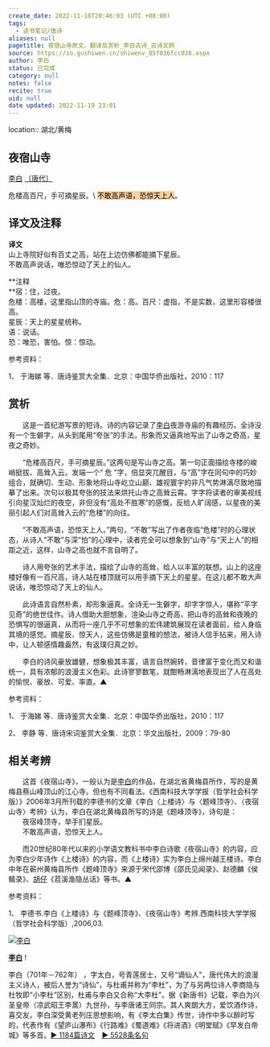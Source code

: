 ```yaml
---
create_date: 2022-11-18T20:46:03 (UTC +08:00)
tags:
  - 读书笔记/唐诗
aliases: null
pagetitle: 夜宿山寺原文、翻译及赏析_李白古诗_古诗文网
source: https://so.gushiwen.cn/shiwenv_85f036fcc038.aspx
author: 李白
status: 已完成
category: null
notes: false
recite: true
uid: null
date updated: 2022-11-19 23:01
---
```


location:: 湖北/黄梅

## 夜宿山寺

[李白](https://so.gushiwen.cn/authorv_b90660e3e492.aspx) [〔唐代〕](https://so.gushiwen.cn/shiwens/default.aspx?cstr=%e5%94%90%e4%bb%a3)

危楼高百尺，手可摘星辰。\ <mark style="background: #FFB86CA6;">不敢高声语，恐惊天上人</mark>。

## 译文及注释

**译文**\
山上寺院好似有百丈之高，站在上边仿佛都能摘下星辰。\
不敢高声说话，唯恐惊动了天上的仙人。

**注释\
**宿：住，过夜。\
危楼：高楼，这里指山顶的寺庙。危：高。百尺：虚指，不是实数，这里形容楼很高。\
星辰：天上的星星统称。\
语：说话。\
恐：唯恐，害怕。惊：惊动。

参考资料：

1、 于海娣 等．唐诗鉴赏大全集．北京：中国华侨出版社，2010：117

## 赏析

　　这是一首纪游写景的短诗。诗的内容记录了[李白](https://so.gushiwen.cn/authorv_b90660e3e492.aspx)夜游寺庙的有趣经历。全诗没有一个生僻字，从头到尾用“夸张”的手法，形象而又逼真地写出了山寺之奇高，星夜之奇妙。

　　“危楼高百尺，手可摘星辰。”这两句是写山寺之高。第一句正面描绘寺楼的峻峭挺拔、高耸入云。发端一个“ 危 ”字，倍显突兀醒目，与“高”字在同句中的巧妙组合，就确切、生动、形象地将山寺屹立山巅、雄视寰宇的非凡气势淋漓尽致地描摹了出来。次句以极其夸张的技法来烘托山寺之高耸云霄。字字将读者的审美视线引向星汉灿烂的夜空，非但没有“高处不胜寒”的感慨，反给人旷阔感，以星夜的美丽引起人们对高耸入云的“危楼”的向往。

　　“不敢高声语，恐惊天上人。”两句，“不敢”写出了作者夜临“危楼”时的心理状态，从诗人“不敢”与深“怕”的心理中，读者完全可以想象到“山寺”与“天上人”的相距之近，这样，山寺之高也就不言自明了。

　　诗人用夸张的艺术手法，描绘了山寺的高耸，给人以丰富的联想。山上的这座楼好像有一百尺高，诗人站在楼顶就可以用手摘下天上的星星。在这儿都不敢大声说话，唯恐惊动了天上的仙人。

　　此诗语言自然朴素，却形象逼真。全诗无一生僻字，却字字惊人，堪称“平字见奇”的绝世佳作。诗人借助大胆想象，渲染山寺之奇高，把山寺的高耸和夜晚的恐惧写的很逼真，从而将一座几乎不可想象的宏伟建筑展现在读者面前，给人身临其境的感觉。摘星辰、惊天人，这些仿佛是童稚的想法，被诗人信手拈来，用入诗中，让人顿感情趣盎然，有返璞归真之妙。

　　李白的诗风豪放雄健，想象极其丰富，语言自然婉转，音律富于变化而又和谐统一，具有浓郁的浪漫主义色彩。此诗寥寥数笔，就酣畅淋漓地表现出了人在高处的愉悦、豪放、可爱、率直。▲

参考资料：

1、 于海娣 等．唐诗鉴赏大全集．北京：中国华侨出版社，2010：117

2、 李静 等．唐诗宋词鉴赏大全集．北京：华文出版社，2009：79-80

## 相关考辨

　　这首《夜宿山寺》，一般认为是[李白](https://so.gushiwen.cn/authorv_b90660e3e492.aspx)的作品，在湖北省黄梅县所作，写的是黄梅县蔡山峰顶山的江心寺。但也有不同看法。《西南科技大学学报（哲学社会科学版）》2006年3月所刊载的李德书的文章《李白〈上楼诗〉与〈题峰顶寺〉、〈夜宿山寺〉考辨》认为，李白在湖北黄梅县所写的诗是《题峰顶寺》，诗句是：\
　　夜宿峰顶寺，举手扪星辰。\
　　不敢高声语，恐惊天上人。

　　而20世纪80年代以来的小学语文教科书中李白诗歌《夜宿山寺》的内容，应为李白少年诗作《上楼诗》的内容，而《上楼诗》实为李白上绵州越王楼诗。李白中年在蕲州黄梅县所作《题峰顶寺》来源于宋代邵博《邵氏见闻录》、赵德麟《侯鲭录》、[胡仔](https://so.gushiwen.cn/authorv_7e1872266bb2.aspx)《苕溪渔隐丛话》等书。▲

参考资料：

1、 李德书.李白《上楼诗》与《题峰顶寺》、《夜宿山寺》考辨.西南科技大学学报（哲学社会科学版）,2006,03.

[![李白](https://song.gushiwen.cn/authorImg/libai.jpg)](https://so.gushiwen.cn/authorv_b90660e3e492.aspx)

[**李白**](https://so.gushiwen.cn/authorv_b90660e3e492.aspx) !

李白（701年－762年） ，字太白，号青莲居士，又号“谪仙人”，唐代伟大的浪漫主义诗人，被后人誉为“诗仙”，与杜甫并称为“李杜”，为了与另两位诗人李商隐与杜牧即“小李杜”区别，杜甫与李白又合称“大李杜”。据《新唐书》记载，李白为兴圣皇帝（凉武昭王李暠）九世孙，与李唐诸王同宗。其人爽朗大方，爱饮酒作诗，喜交友。李白深受黄老列庄思想影响，有《李太白集》传世，诗作中多以醉时写的，代表作有《望庐山瀑布》《行路难》《蜀道难》《将进酒》《明堂赋》《早发白帝城》等多首。[► 1184篇诗文](https://so.gushiwen.cn/shiwens/default.aspx?astr=%e6%9d%8e%e7%99%bd)　[► 5528条名句](https://so.gushiwen.cn/mingjus/default.aspx?astr=%e6%9d%8e%e7%99%bd)

